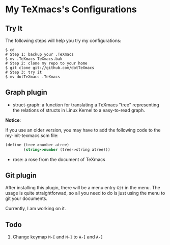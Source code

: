 # My TeXmacs's Configurations

## Try It
The following steps will help you try my configurations:
```
$ cd
# Step 1: backup your .TeXmacs
$ mv .TeXmacs TeXmacs.bak
# Step 2: clone my repo to your home
$ git clone git://github.com/dotTeXmacs
# Step 3: try it
$ mv dotTeXmacs .TeXmacs
```

## Graph plugin
+ struct-graph: a function for translating a TeXmacs "tree" representing the relations of structs in Linux Kernel to a easy-to-read graph.

**Notice**:

If you use an older version, you may have to add the following code to the my-init-texmacs.scm file:
``` scheme
(define (tree->number atree)
        (string->number (tree->string atree)))
```

+ rose: a rose from the document of TeXmacs

## Git plugin
After installing this plugin, there will be a menu entry `Git` in the menu. The usage is quite straightforwad, so all you need to do is just using the menu to git your documents.

Currently, I am working on it.

## Todo

1. Change keymap `M-[` and `M-]` to `A-[` and `A-]`
